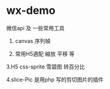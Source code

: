 # wx-demo
微信api 及 一些常用工具 
1. canvas 序列幀 

2. 常用H5適配 縮放 平移 等

3.H5 css-sprite 雪碧图 转百分比 

4.slice-Pic 是用php 写的剪切图片的插件
